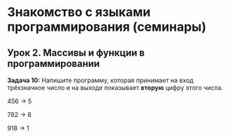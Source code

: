 # Знакомство с языками программирования (семинары)

## Урок 2. Массивы и функции в программировании

**Задача 10:** Напишите программу, которая принимает на вход трёхзначное число и на выходе показывает **вторую** цифру этого числа.

456 -> 5

782 -> 8

918 -> 1